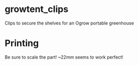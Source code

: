 growtent_clips
==============

Clips to secure the shelves for an Ogrow portable greenhouse

# Printing

Be sure to scale the part! ~22mm seems to work perfect!